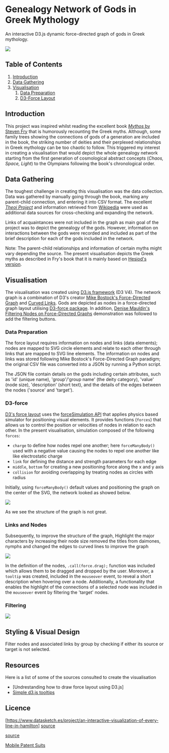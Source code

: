 # Genealogy Network of Gods in Greek Mythology

An interactive D3.js dynamic force-directed graph of gods in Greek mythology.

![](screenshots/Mythos.png)

## Table of Contents

1. [Introduction](#Intro)
2. [Data Gathering](#Data-Gathering)
3. [Visualisation](#Visualisation)
    1. [Data Preparation](#Data-Preparation)
    2. [D3-Force Layout](#D3-force)

## Introduction

This project was inspired whilst reading the excellent book [*Mythos* by Steven Fry](https://www.waterstones.com/book/mythos/stephen-fry/9781405934138) that is humorously recounting the Greek myths. Although, some family trees showing the connections of gods of a generation are included in the book, the striking number of deities and their perplexed relationships in Greek mythology can be too chaotic to follow. This triggered my interest in creating a visualisation that would depict the whole genealogy network starting from the first generation of cosmological abstract concepts (*Chaos, Space, Light*) to the Olympians following the book's chronological order.

## Data Gathering

The toughest challenge in creating this visualisation was the data collection. Data was gathered by manually going through the book, marking any parent-child connection, and entering it into CSV format.
The excellent [*Theoi Project*](https://www.theoi.com/) and information retrieved from [Wikipedia](https://en.wikipedia.org/wiki/Main_Page) were used as additional data sources for cross-checking and expanding the network. 

Links of acquaintances were not included in the graph as main goal of the project was to depict the genealogy of the gods. However, information on interactions between the gods were recorded and included as part of the brief description for each of the gods included in the network.


Note: The parent-child relationships and information of certain myths might vary depending the source. The present visualisation depicts the Greek myths as described in Fry's book that it is mainly based on [Hesiod's version](https://en.wikipedia.org/wiki/Theogony).



## Visualisation

The visualisation was created using [D3.js framework](https://d3js.org/) (D3 V4). The network graph is a combination of D3's creator [Mike Bostock's Force-Directed Graph](https://observablehq.com/@d3/force-directed-graph) and [Curved Links](https://bl.ocks.org/mbostock/4600693).  Gods are depicted as nodes in a force-directed graph layout utilising [D3-force package](https://www.d3indepth.com/force-layout/). In addition, [Denise Mauldin's Filtering Nodes on Force-Directed Graphs](https://bl.ocks.org/denisemauldin/cdd667cbaf7b45d600a634c8ae32fae5) demonstration was followed to add the filtering buttons.

### Data Preparation
The force layout requires information on nodes and links (data elements); nodes are mapped to SVG circle elements and relate to each other through links that are mapped to SVG line elements. The information on nodes and links was stored following Mike Bostock's Force-Directed Graph paradigm; the original CSV file was converted into a JSON by running a Python script. 

The JSON file contain details on the gods including certain attributes, such as 'id' (unique name), 'group'/'group name' (the deity category), 'value' (node size), 'description' (short text), and the details of the edges between the nodes ('source' and 'target').

### D3-force 

[D3's force layout](https://www.d3indepth.com/force-layout/) uses the [forceSimulation API](https://github.com/d3/d3-force#simulation) that applies physics based simulator for positioning visual elements. It provides functions (`forces`) that allows us to control the position or velocities of nodes in relation to each other. In the present visualisation, simulation composed of the following `forces`:
-  `charge` to define how nodes repel one another; here `forceManyBody()` used with a negative value causing the nodes to repel one another like like electrostatic charge
- `link` for defining the distance and strength parameters for each edge
- `middle`, `bottom` for creating a new positioning force along the x and y axis
- `collision` for avoiding overlapping by treating nodes as circles with radius

Initially, using `forceManyBody()` default values and positioning the graph on the center of the SVG, the network looked as showed below.

![](screenshots/mythos-graph-version-1.png)

As we see the structure of the graph is not great.

### Links and Nodes

Subsequently, to improve the structure of the graph, Highlight the major characters by increasing their node size removed the titles from daimones, nymphs and changed the edges to curved lines to improve the graph

![](screenshots/mythos-graph-version-3.png)

In the definition of the nodes, `.call(force.drag);` function was included which allows them to be dragged and dropped by the user. Moreover, a `tooltip` was created, included in the `mouseover` event, to reveal a short description when hovering over a node. Additionally, a functionality that enables the highlight of the connections of a selected node was included in the `mouseover` event by filtering the 'target' nodes.


### Filtering
![](screenshots/mythos-graph-version-4.png)



## Styling & Visual Design


Filter nodes and associated links by group by checking if either its source or target is not selected.


## Resources

Here is a list of some of the sources consulted to create the visualisation
- [Undrestanding how to draw force layout using D3.js]
- [Simple d3.js tooltips](https://bl.ocks.org/d3noob/a22c42db65eb00d4e369)

## Licence
[https://www.datasketch.es/project/an-interactive-visualization-of-every-line-in-hamilton]
[source](https://itnext.io/d3-force-directed-graph-forces-experiments-for-dummies-20a5682935)


[source](https://www.pluralsight.com/guides/creating-force-layout-graphs-in-d3)

[Mobile Patent Suits](https://observablehq.com/@d3/mobile-patent-suits)
